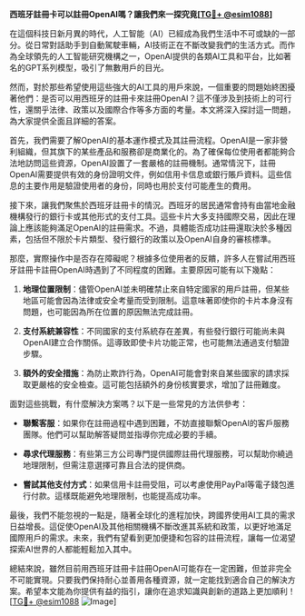 **西班牙註冊卡可以註冊OpenAI嗎？讓我們來一探究竟[[TG💪+ @esim1088](https://t.me/s/esim1088)]**

在這個科技日新月異的時代，人工智能（AI）已經成為我們生活中不可或缺的一部分。從日常對話助手到自動駕駛車輛，AI技術正在不斷改變我們的生活方式。而作為全球領先的人工智能研究機構之一，OpenAI提供的各類AI工具和平台，比如著名的GPT系列模型，吸引了無數用戶的目光。

然而，對於那些希望使用這些強大的AI工具的用戶來說，一個重要的問題始終困擾著他們：是否可以用西班牙的註冊卡來註冊OpenAI？這不僅涉及到技術上的可行性，還關乎法律、政策以及國際合作等多方面的考量。本文將深入探討這一問題，為大家提供全面且詳細的答案。

首先，我們需要了解OpenAI的基本運作模式及其註冊流程。OpenAI是一家非營利組織，但其旗下的某些產品和服務卻是商業化的。為了確保每位使用者都能夠合法地訪問這些資源，OpenAI設置了一套嚴格的註冊機制。通常情況下，註冊OpenAI需要提供有效的身份證明文件，例如信用卡信息或銀行賬戶資料。這些信息的主要作用是驗證使用者的身份，同時也用於支付可能產生的費用。

接下來，讓我們聚焦於西班牙註冊卡的情況。西班牙的居民通常會持有由當地金融機構發行的銀行卡或其他形式的支付工具。這些卡片大多支持國際交易，因此在理論上應該能夠滿足OpenAI的註冊需求。不過，具體能否成功註冊還取決於多種因素，包括但不限於卡片類型、發行銀行的政策以及OpenAI自身的審核標準。

那麼，實際操作中是否存在障礙呢？根據多位使用者的反饋，許多人在嘗試用西班牙註冊卡註冊OpenAI時遇到了不同程度的困難。主要原因可能有以下幾點：

1. **地理位置限制**：儘管OpenAI並未明確禁止來自特定國家的用戶註冊，但某些地區可能會因為法律或安全考量而受到限制。這意味著即使你的卡片本身沒有問題，也可能因為所在位置的原因無法完成註冊。
   
2. **支付系統兼容性**：不同國家的支付系統存在差異，有些發行銀行可能尚未與OpenAI建立合作關係。這導致即使卡片功能正常，也可能無法通過支付驗證步驟。

3. **額外的安全措施**：為防止欺詐行為，OpenAI可能會對來自某些國家的請求採取更嚴格的安全檢查。這可能包括額外的身份核實要求，增加了註冊難度。

面對這些挑戰，有什麼解決方案嗎？以下是一些常見的方法供參考：

- **聯繫客服**：如果你在註冊過程中遇到困難，不妨直接聯繫OpenAI的客戶服務團隊。他們可以幫助解答疑問並指導你完成必要的手續。
  
- **尋求代理服務**：有些第三方公司專門提供國際註冊代理服務，可以幫助你繞過地理限制，但需注意選擇可靠且合法的提供商。

- **嘗試其他支付方式**：如果信用卡註冊受阻，可以考慮使用PayPal等電子錢包進行付款。這樣既能避免地理限制，也能提高成功率。

最後，我們不能忽視的一點是，隨著全球化的進程加快，跨國界使用AI工具的需求日益增長。這促使OpenAI及其他相關機構不斷改進其系統和政策，以更好地滿足國際用戶的需求。未來，我們有望看到更加便捷和包容的註冊流程，讓每一位渴望探索AI世界的人都能輕鬆加入其中。

總結來說，雖然目前用西班牙註冊卡註冊OpenAI可能存在一定困難，但並非完全不可能實現。只要我們保持耐心並善用各種資源，就一定能找到適合自己的解決方案。希望本文能為你提供有益的指引，讓你在追求知識與創新的道路上更加順利！[[TG💪+ @esim1088](https://t.me/s/esim1088) ![Image](https://i.postimg.cc/4NQfJmqS/Snipaste-2025-05-13-00-14-12.png)]
